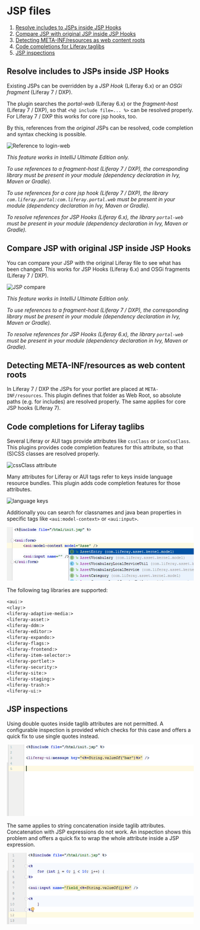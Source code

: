 JSP files
=========

1. [Resolve includes to JSPs inside JSP Hooks](#resolve-includes-to-jsps-inside-jsp-hooks)
2. [Compare JSP with original JSP inside JSP Hooks](#compare-jsp-with-original-jsp-inside-jsp-hooks)
3. [Detecting META-INF/resources as web content roots](#detecting-meta-infresources-as-web-content-roots)
4. [Code completions for Liferay taglibs](#code-completions-for-liferay-taglibs)
5. [JSP inspections](#jsp-inspections)

Resolve includes to JSPs inside JSP Hooks
-----------------------------------------

Existing JSPs can be overridden by a *JSP Hook* (Liferay 6.x) or an *OSGi fragment* (Liferay 7 / DXP).

The plugin searches the *portal-web* (Liferay 6.x) or the *fragment-host* (Liferay 7 / DXP), so that ```<%@ include file=... %>``` can be resolved properly.
For Liferay 7 / DXP this works for core jsp hooks, too.

By this, references from the *original* JSPs can be resolved, code completion and syntax checking is possible.

![Reference to login-web](login_web.png "Reference to login-web")

*This feature works in IntelliJ Ultimate Edition only.*

*To use references to a fragment-host (Liferay 7 / DXP), the corresponding library must be present in your module (dependency declaration in Ivy, Maven or Gradle).*

*To use references for a core jsp hook (Liferay 7 / DXP), the library ```com.liferay.portal:com.liferay.portal.web``` must be present in your module (dependency declaration in Ivy, Maven or Gradle).*

*To resolve references for JSP Hooks (Liferay 6.x), the library ```portal-web``` must be present in your module (dependency declaration in Ivy, Maven or Gradle).*
 

Compare JSP with original JSP inside JSP Hooks
----------------------------------------------

You can compare your JSP with the original Liferay file to see what has been changed. This works for JSP Hooks (Liferay 6.x) and OSGi fragments (Liferay 7 / DXP).

![JSP compare](jsp_compare.png "JSP compare")


*This feature works in IntelliJ Ultimate Edition only.*

*To use references to a fragment-host (Liferay 7 / DXP), the corresponding library must be present in your module (dependency declaration in Ivy, Maven or Gradle).*

*To resolve references for JSP Hooks (Liferay 6.x), the library ```portal-web``` must be present in your module (dependency declaration in Ivy, Maven or Gradle).*

Detecting META-INF/resources as web content roots
-------------------------------------------------

In Liferay 7 / DXP the JSPs for your portlet are placed at ```META-INF/resources```. This plugin defines that folder as Web Root, so
absolute paths (e.g. for includes) are resolved properly. The same applies for core JSP hooks (Liferay 7).

Code completions for Liferay taglibs
------------------------------------

Several Liferay or AUI tags provide attributes like ```cssClass``` or ```iconCssClass```. This plugins provides code completion features for this attribute, so that
(S)CSS classes are resolved properly.

![cssClass attribute](jsp_css_class.png "cssClass attribute")

Many attributes for Liferay or AUI tags refer to keys inside language resource bundles. This plugin adds code completion features for those
attributes.

![language keys](jsp_language_keys.png "language keys")

Additionally you can search for classnames and java bean properties in specific tags like `<aui:model-context>` or `<aui:input>`.

![classnames](jsp_classname.gif "classnames")

The following tag libraries are supported:
 
    <aui:>
    <clay:>
    <liferay-adaptive-media:>
    <liferay-asset:>  
    <liferay-ddm:>
    <liferay-editor:>
    <liferay-expando:>
    <liferay-flags:>
    <liferay-frontend:>
    <liferay-item-selector:>
    <liferay-portlet:>
    <liferay-security:>
    <liferay-site:>
    <liferay-staging:>
    <liferay-trash:>
    <liferay-ui:>
    
 
JSP inspections
--------------- 
 
Using double quotes inside taglib attributes are not permitted. A configurable inspection is provided
which checks for this case and offers a quick fix to use single quotes instead.

![JSP inspections](jsp_inspections.gif "JSP inspection")

The same applies to string concatenation inside taglib attributes. Concatenation with
JSP expressions do not work. An inspection shows this problem and offers a quick fix to wrap the whole
attribute inside a JSP expression.

![JSP inspections](jsp_inspections_2.gif "JSP inspection")

 